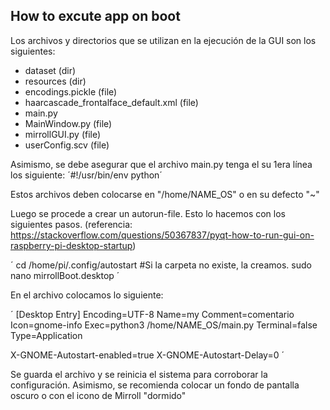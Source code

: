 ## How to excute app on boot
Los archivos y directorios que se utilizan en la ejecución de la GUI son los siguientes:
- dataset  (dir)
- resources (dir)
- encodings.pickle (file)
- haarcascade_frontalface_default.xml (file)
- main.py
- MainWindow.py (file)
- mirrollGUI.py (file)
- userConfig.scv (file)

Asimismo, se debe asegurar que el archivo main.py tenga el su 1era línea los siguiente:
´#!/usr/bin/env python´

Estos archivos deben colocarse en "/home/NAME_OS" o en su defecto "~"

Luego se procede a crear un autorun-file. Esto lo hacemos con los siguientes pasos. (referencia: https://stackoverflow.com/questions/50367837/pyqt-how-to-run-gui-on-raspberry-pi-desktop-startup)

´
cd /home/pi/.config/autostart #Si la carpeta no existe, la creamos.
sudo nano mirrollBoot.desktop
´

En el archivo colocamos lo siguiente:

´
[Desktop Entry]
Encoding=UTF-8
Name=my
Comment=comentario
Icon=gnome-info
Exec=python3 /home/NAME_OS/main.py
Terminal=false
Type=Application

X-GNOME-Autostart-enabled=true
X-GNOME-Autostart-Delay=0
´

Se guarda el archivo y se reinicia el sistema para corroborar la configuración. Asimismo, se recomienda colocar un fondo de pantalla oscuro o con el icono de Mirroll "dormido"